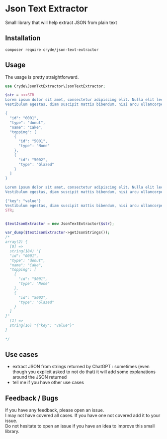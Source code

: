 
# Json Text Extractor

Small library that will help extract JSON from plain text

## Installation 

```
composer require cryde/json-text-extractor
```

## Usage

The usage is pretty straightforward.

```php
use Cryde\JsonTxtExtractor\JsonTextExtractor;

$str = <<<STR
Lorem ipsum dolor sit amet, consectetur adipiscing elit. Nulla elit lectus, volutpat eget turpis id, bibendum convallis erat. Ut posuere sapien felis, at ornare elit vulputate ut. 
Vestibulum egestas, diam suscipit mattis bibendum, nisi arcu ullamcorper justo.

{
  "id": "0001",
  "type": "donut",
  "name": "Cake",
  "topping": [
    {
      "id": "5001",
      "type": "None"
    },
    {
      "id": "5002",
      "type": "Glazed"
    }
  ]
}

Lorem ipsum dolor sit amet, consectetur adipiscing elit. Nulla elit lectus, volutpat eget turpis id, bibendum convallis erat. Ut posuere sapien felis, at ornare elit vulputate ut. 
Vestibulum egestas, diam suscipit mattis bibendum, nisi arcu ullamcorper justo.

{"key": "value"}
Vestibulum egestas, diam suscipit mattis bibendum, nisi arcu ullamcorper justo.
STR;


$textJsonExtractor = new JsonTextExtractor($str);

var_dump($textJsonExtractor->getJsonStrings());
/*
array(2) {
  [0] =>
  string(184) "{
  "id": "0001",
  "type": "donut",
  "name": "Cake",
  "topping": [
    {
      "id": "5001",
      "type": "None"
    },
    {
      "id": "5002",
      "type": "Glazed"
    }
  ]
}"
  [1] =>
  string(16) "{"key": "value"}"
}

*/
```

## Use cases

- extract JSON from strings returned by ChatGPT : sometimes (even though you explicit asked to not do that) it will add some explanations around the JSON returned
- tell me if you have other use cases

## Feedback / Bugs

If you have any feedback, please open an issue.  
I may not have covered all cases. If you have one not covered add it to your issue.  
Do not hesitate to open an issue if you have an idea to improve this small library.